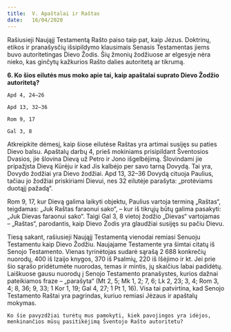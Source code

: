 ```yaml
---
title:  V. Apaštalai ir Raštas
date:   16/04/2020
---
```


Rašiusieji Naująjį Testamentą Rašto paiso taip pat, kaip Jėzus. Doktrinų, etikos ir pranašysčių išsipildymo klausimais Senasis Testamentas jiems buvo autoritetingas Dievo Žodis. Šių žmonių žodžiuose ar elgesyje nėra nieko, kas ginčytų kažkurios Rašto dalies autoritetą ar tikrumą.

**6. Ko šios eilutės mus moko apie tai, kaip apaštalai suprato Dievo Žodžio autoritetą?**

`Apd 4, 24–26` 						

`Apd 13, 32–36` 						

`Rom 9, 17` 						

`Gal 3, 8` 						

Atkreipkite dėmesį, kaip šiose eilutėse Raštas yra artimai susijęs su paties Dievo balsu. Apaštalų darbų 4, prieš mokiniams prisipildant Šventosios Dvasios, jie šlovina Dievą už Petro ir Jono išgelbėjimą. Šlovindami jie pripažįsta Dievą Kūrėju ir kad Jis kalbėjo per savo tarną Dovydą. Tai yra, Dovydo žodžiai yra Dievo žodžiai. Apd 13, 32–36 Dovydą cituoja Paulius, tačiau jo žodžiai priskiriami Dievui, nes 32 eilutėje parašyta: „protėviams duotąjį pažadą“.

Rom 9, 17, kur Dievą galima laikyti objektu, Paulius vartoja terminą „Raštas“, teigdamas: „Juk Raštas faraonui sako“, – kur iš tikrųjų būtų galima pasakyti: „Juk Dievas faraonui sako“. Taigi Gal 3, 8 vietoj žodžio „Dievas“ vartojamas – „Raštas“, parodantis, kaip Dievo Žodis yra glaudžiai susijęs su pačiu Dievu.

Tiesą sakant, rašiusieji Naująjį Testamentą vienodai remiasi Senuoju Testamentu kaip Dievo Žodžiu. Naujajame Testamente yra šimtai citatų iš Senojo Testamento. Vienas tyrinėtojas sudarė sąrašą 2 688 konkrečių nuorodų, 400 iš Izaijo knygos, 370 iš Psalmių, 220 iš Išėjimo ir kt. Jei prie šio sąrašo pridėtumėte nuorodas, temas ir mintis, jų skaičius labai padidėtų. Laiškuose gausu nuorodų į Senojo Testamento pranašystes, kurios dažnai pateikiamos fraze – „parašyta“ (Mt 2, 5; Mk 1, 2; 7, 6; Lk 2, 23; 3, 4; Rom 3, 4; 8, 36; 9, 33; 1 Kor 1, 19; Gal 4, 27; 1 Pt 1, 16). Visa tai patvirtina, kad Senojo Testamento Raštai yra pagrindas, kuriuo remiasi Jėzaus ir apaštalų mokymas.

`Ko šie pavyzdžiai turėtų mus pamokyti, kiek pavojingos yra idėjos, menkinančios mūsų pasitikėjimą Šventojo Rašto autoritetu?`
